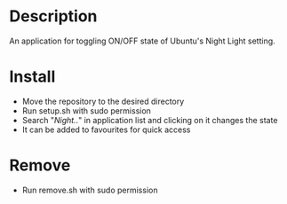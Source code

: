 # Description
An application for toggling ON/OFF state of Ubuntu's Night Light setting.

# Install
* Move the repository to the desired directory
* Run setup.sh with sudo permission
* Search "*Night..*" in application list and clicking on it changes the state
* It can be added to favourites for quick access

# Remove
* Run remove.sh with sudo permission
